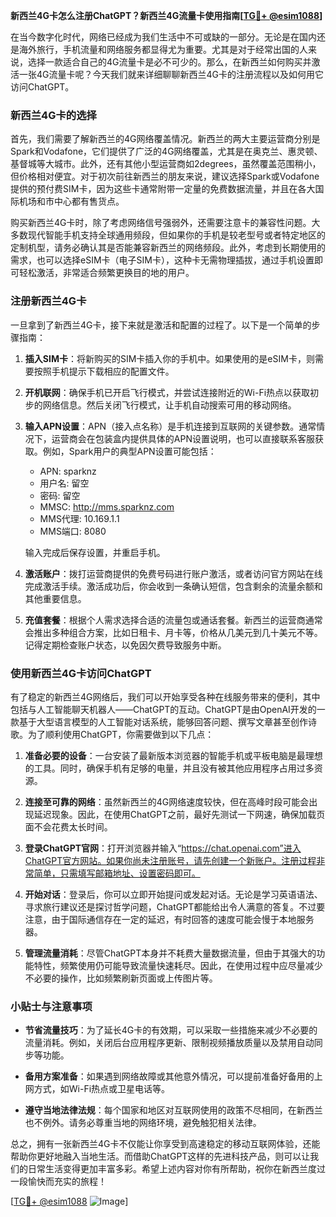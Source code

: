 **新西兰4G卡怎么注册ChatGPT？新西兰4G流量卡使用指南[[TG💪+ @esim1088](https://t.me/s/esim1088)]**

在当今数字化时代，网络已经成为我们生活中不可或缺的一部分。无论是在国内还是海外旅行，手机流量和网络服务都显得尤为重要。尤其是对于经常出国的人来说，选择一款适合自己的4G流量卡是必不可少的。那么，在新西兰如何购买并激活一张4G流量卡呢？今天我们就来详细聊聊新西兰4G卡的注册流程以及如何用它访问ChatGPT。

### 新西兰4G卡的选择

首先，我们需要了解新西兰的4G网络覆盖情况。新西兰的两大主要运营商分别是Spark和Vodafone，它们提供了广泛的4G网络覆盖，尤其是在奥克兰、惠灵顿、基督城等大城市。此外，还有其他小型运营商如2degrees，虽然覆盖范围稍小，但价格相对便宜。对于初次前往新西兰的朋友来说，建议选择Spark或Vodafone提供的预付费SIM卡，因为这些卡通常附带一定量的免费数据流量，并且在各大国际机场和市中心都有售货点。

购买新西兰4G卡时，除了考虑网络信号强弱外，还需要注意卡的兼容性问题。大多数现代智能手机支持全球通用频段，但如果你的手机是较老型号或者特定地区的定制机型，请务必确认其是否能兼容新西兰的网络频段。此外，考虑到长期使用的需求，也可以选择eSIM卡（电子SIM卡），这种卡无需物理插拔，通过手机设置即可轻松激活，非常适合频繁更换目的地的用户。

### 注册新西兰4G卡

一旦拿到了新西兰4G卡，接下来就是激活和配置的过程了。以下是一个简单的步骤指南：

1. **插入SIM卡**：将新购买的SIM卡插入你的手机中。如果使用的是eSIM卡，则需要按照手机提示下载相应的配置文件。
   
2. **开机联网**：确保手机已开启飞行模式，并尝试连接附近的Wi-Fi热点以获取初步的网络信息。然后关闭飞行模式，让手机自动搜索可用的移动网络。

3. **输入APN设置**：APN（接入点名称）是手机连接到互联网的关键参数。通常情况下，运营商会在包装盒内提供具体的APN设置说明，也可以直接联系客服获取。例如，Spark用户的典型APN设置可能包括：
   - APN: sparknz
   - 用户名: 留空
   - 密码: 留空
   - MMSC: http://mms.sparknz.com
   - MMS代理: 10.169.1.1
   - MMS端口: 8080
   
   输入完成后保存设置，并重启手机。

4. **激活账户**：拨打运营商提供的免费号码进行账户激活，或者访问官方网站在线完成激活手续。激活成功后，你会收到一条确认短信，包含剩余的流量余额和其他重要信息。

5. **充值套餐**：根据个人需求选择合适的流量包或通话套餐。新西兰的运营商通常会推出多种组合方案，比如日租卡、月卡等，价格从几美元到几十美元不等。记得定期检查账户状态，以免因欠费导致服务中断。

### 使用新西兰4G卡访问ChatGPT

有了稳定的新西兰4G网络后，我们可以开始享受各种在线服务带来的便利，其中包括与人工智能聊天机器人——ChatGPT的互动。ChatGPT是由OpenAI开发的一款基于大型语言模型的人工智能对话系统，能够回答问题、撰写文章甚至创作诗歌。为了顺利使用ChatGPT，你需要做到以下几点：

1. **准备必要的设备**：一台安装了最新版本浏览器的智能手机或平板电脑是最理想的工具。同时，确保手机有足够的电量，并且没有被其他应用程序占用过多资源。

2. **连接至可靠的网络**：虽然新西兰的4G网络速度较快，但在高峰时段可能会出现延迟现象。因此，在使用ChatGPT之前，最好先测试一下网速，确保加载页面不会花费太长时间。

3. **登录ChatGPT官网**：打开浏览器并输入“https://chat.openai.com”进入ChatGPT官方网站。如果你尚未注册账号，请先创建一个新账户。注册过程非常简单，只需填写邮箱地址、设置密码即可。

4. **开始对话**：登录后，你可以立即开始提问或发起对话。无论是学习英语语法、寻求旅行建议还是探讨哲学问题，ChatGPT都能给出令人满意的答复。不过要注意，由于国际通信存在一定的延迟，有时回答的速度可能会慢于本地服务器。

5. **管理流量消耗**：尽管ChatGPT本身并不耗费大量数据流量，但由于其强大的功能特性，频繁使用仍可能导致流量快速耗尽。因此，在使用过程中应尽量减少不必要的操作，比如频繁刷新页面或上传图片等。

### 小贴士与注意事项

- **节省流量技巧**：为了延长4G卡的有效期，可以采取一些措施来减少不必要的流量消耗。例如，关闭后台应用程序更新、限制视频播放质量以及禁用自动同步等功能。
  
- **备用方案准备**：如果遇到网络故障或其他意外情况，可以提前准备好备用的上网方式，如Wi-Fi热点或卫星电话等。

- **遵守当地法律法规**：每个国家和地区对互联网使用的政策不尽相同，在新西兰也不例外。请务必尊重当地的网络环境，避免触犯相关法律。

总之，拥有一张新西兰4G卡不仅能让你享受到高速稳定的移动互联网体验，还能帮助你更好地融入当地生活。而借助ChatGPT这样的先进科技产品，则可以让我们的日常生活变得更加丰富多彩。希望上述内容对你有所帮助，祝你在新西兰度过一段愉快而充实的旅程！

[[TG💪+ @esim1088](https://t.me/s/esim1088) ![Image](https://i.postimg.cc/4NQfJmqS/Snipaste-2025-05-13-00-14-12.png)]
